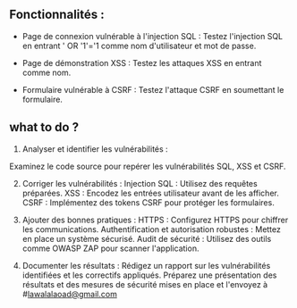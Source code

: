 ## Fonctionnalités :

- Page de connexion vulnérable à l'injection SQL : Testez l'injection SQL en entrant ' OR '1'='1 comme nom d'utilisateur et mot de passe.

- Page de démonstration XSS : Testez les attaques XSS en entrant <script>alert('XSS')</script> comme nom.

- Formulaire vulnérable à CSRF : Testez l'attaque CSRF en soumettant le formulaire.
  

## what to do ?

1. Analyser et identifier les vulnérabilités :
   
Examinez le code source pour repérer les vulnérabilités SQL, XSS et CSRF.

2. Corriger les vulnérabilités :
Injection SQL : Utilisez des requêtes préparées.
XSS : Encodez les entrées utilisateur avant de les afficher.
CSRF : Implémentez des tokens CSRF pour protéger les formulaires.

3. Ajouter des bonnes pratiques :
HTTPS : Configurez HTTPS pour chiffrer les communications.
Authentification et autorisation robustes : Mettez en place un système sécurisé.
Audit de sécurité : Utilisez des outils comme OWASP ZAP pour scanner l'application.

4. Documenter les résultats :
Rédigez un rapport sur les vulnérabilités identifiées et les correctifs appliqués.
Préparez une présentation des résultats et des mesures de sécurité mises en place et l'envoyez à #lawalalaoad@gmail.com
